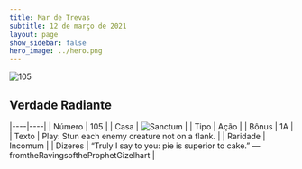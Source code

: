 ```yaml
---
title: Mar de Trevas
subtitle: 12 de março de 2021
layout: page
show_sidebar: false
hero_image: ../hero.png
---
```


![105](https://cdn.keyforgegame.com/media/card_front/pt/496_105_J975CJ57VPP9_pt.png)

## Verdade Radiante

|----|----|
| Número | 105 |
| Casa | ![Sanctum](https://archonarcana.com/images/thumb/c/c7/Sanctum.png/22px-Sanctum.png "Santuário") |
| Tipo | Ação |
| Bônus | 1A |
| Texto | Play: Stun each enemy creature not on a flank. |
| Raridade | Incomum |
| Dizeres | “Truly I say to you: pie is superior to cake.” <softreturn>—from<nonbreak>the<nonbreak>Ravings<nonbreak>of<nonbreak>the<nonbreak>Prophet<nonbreak>Gizelhart |
